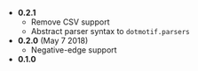 - **0.2.1**
    - Remove CSV support
    - Abstract parser syntax to `dotmotif.parsers`
- **0.2.0** (May 7 2018)
    - Negative-edge support
- **0.1.0**
